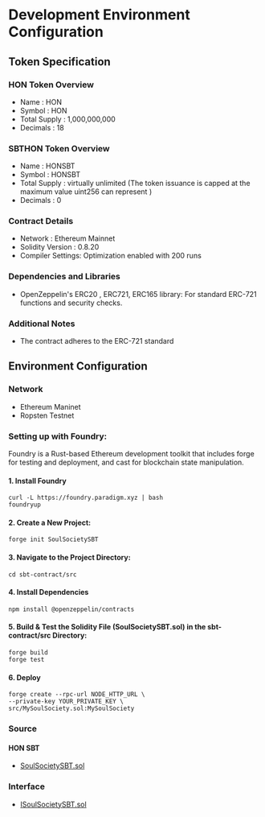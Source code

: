 # Development Environment Configuration

## Token Specification
### HON Token Overview
* Name : HON
* Symbol : HON
* Total Supply : 1,000,000,000
* Decimals : 18

### SBTHON Token Overview
* Name : HONSBT
* Symbol : HONSBT
* Total Supply : virtually unlimited (The token issuance is capped at the maximum value uint256 can represent )
* Decimals : 0

### Contract Details
* Network : Ethereum Mainnet
* Solidity Version : 0.8.20
* Compiler Settings: Optimization enabled with 200 runs

### Dependencies and Libraries
* OpenZeppelin's ERC20 , ERC721, ERC165 library: For standard ERC-721 functions and security checks.

### Additional Notes
* The contract adheres to the ERC-721 standard

## Environment Configuration
### Network
* Ethereum Maninet
* Ropsten Testnet


### Setting up with Foundry:
Foundry is a Rust-based Ethereum development toolkit that includes forge for testing and deployment,
and cast for blockchain state manipulation.

#### 1. Install Foundry
````
curl -L https://foundry.paradigm.xyz | bash
foundryup
````

#### 2. Create a New Project:
````
forge init SoulSocietySBT
````
#### 3. Navigate to the Project Directory: 
````
cd sbt-contract/src
````

#### 4. Install Dependencies
````
npm install @openzeppelin/contracts
````

#### 5. Build & Test the Solidity File (SoulSocietySBT.sol) in the sbt-contract/src Directory:
````
forge build
forge test
````

#### 6. Deploy
````
forge create --rpc-url NODE_HTTP_URL \
--private-key YOUR_PRIVATE_KEY \
src/MySoulSociety.sol:MySoulSociety 
````

### Source
#### HON SBT
* [SoulSocietySBT.sol](https://github.com/SoulSocietyDev/soulsociety-sbt-contract/blob/master/v2/contracts/SoulSocietySBT.sol)

### Interface
* [ISoulSocietySBT.sol](https://github.com/SoulSocietyDev/soulsociety-sbt-contract/blob/master/v2/contracts/interfaces/ISoulSocietySBT.sol)
